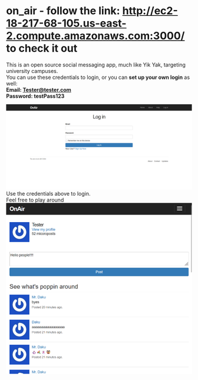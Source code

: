 # on_air  - follow the link: http://ec2-18-217-68-105.us-east-2.compute.amazonaws.com:3000/ to check it out  
This is an open source social messaging app, much like Yik Yak, targeting university campuses.  
You can use these credentials to login, or you can **set up your own login** as well:  
**Email: Tester@tester.com  
Password: testPass123**  
  
![Local Image](./Documentation/Login.png) 
Use the credentials above to login.  
Feel free to play around  
![Local Image](./Documentation/Chat.png)
